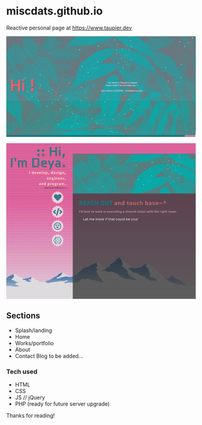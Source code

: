 # miscdats.github.io
Reactive personal page at https://www.taupier.dev

![Splash page sample image](images/sample-splash.png?raw=true "Splash Page")

![Home page sample image](images/sample-inside.png?raw=true "Home Page")


## Sections
* Splash/landing
* Home
* Works/portfolio
* About
* Contact
Blog to be added...

### Tech used
* HTML
* CSS
* JS // jQuery
* PHP (ready for future server upgrade)

Thanks for reading!
